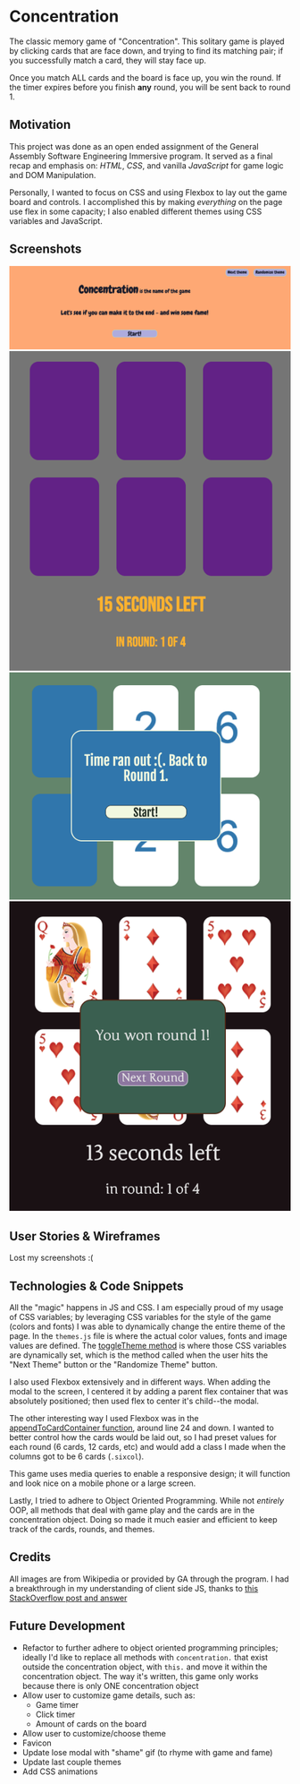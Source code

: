 # Concentration

The classic memory game of "Concentration". This solitary game is played by clicking cards that are face down, and trying to find its matching pair; if you successfully match a card, they will stay face up.

Once you match ALL cards and the board is face up, you win the round. If the timer expires before you finish **any** round, you will be sent back to round 1.

## Motivation

This project was done as an open ended assignment of the General Assembly Software Engineering Immersive program. It served as a final recap and emphasis on: _HTML_, _CSS_, and vanilla _JavaScript_ for game logic and DOM Manipulation.

Personally, I wanted to focus on CSS and using Flexbox to lay out the game board and controls. I accomplished this by making _everything_ on the page use flex in some capacity; I also enabled different themes using CSS variables and JavaScript.

## Screenshots

![Landing Page](./images/screenshots/ss1.png "Screenshot 1")
![Lakers cards](./images/screenshots/ss2.png "Screenshot 2")
![Numbers cards + theme](./images/screenshots/ss3.png "Screenshot 3")
![Win modal](./images/screenshots/ss4.png "Screenshot 4")

## User Stories & Wireframes

Lost my screenshots :(

## Technologies & Code Snippets

All the "magic" happens in JS and CSS. I am especially proud of my usage of CSS variables; by leveraging CSS variables for the style of the game (colors and fonts) I was able to dynamically change the entire theme of the page. In the `themes.js` file is where the actual color values, fonts and image values are defined. The [toggleTheme method](https://github.com/fostimus/concentration/blob/main/js/app.js#L559) is where those CSS variables are dynamically set, which is the method called when the user hits the "Next Theme" button or the "Randomize Theme" button.

I also used Flexbox extensively and in different ways. When adding the modal to the screen, I centered it by adding a parent flex container that was absolutely positioned; then used flex to center it's child--the modal.

The other interesting way I used Flexbox was in the [appendToCardContainer function](https://github.com/fostimus/concentration/blob/main/js/app.js#L4), around line 24 and down. I wanted to better control how the cards would be laid out, so I had preset values for each round (6 cards, 12 cards, etc) and would add a class I made when the columns got to be 6 cards (`.sixcol`).

This game uses media queries to enable a responsive design; it will function and look nice on a mobile phone or a large screen.

Lastly, I tried to adhere to Object Oriented Programming. While not _entirely_ OOP, all methods that deal with game play and the cards are in the concentration object. Doing so made it much easier and efficient to keep track of the cards, rounds, and themes.

## Credits

All images are from Wikipedia or provided by GA through the program. I had a breakthrough in my understanding of client side JS, thanks to [this StackOverflow post and answer](https://stackoverflow.com/questions/22125865/wait-until-flag-true)

## Future Development

-   Refactor to further adhere to object oriented programming principles; ideally I'd like to replace all methods with `concentration.` that exist outside the concentration object, with `this.` and move it within the concentration object. The way it's written, this game only works because there is only ONE concentration object
-   Allow user to customize game details, such as:
    -   Game timer
    -   Click timer
    -   Amount of cards on the board
-   Allow user to customize/choose theme
-   Favicon
-   Update lose modal with "shame" gif (to rhyme with game and fame)
-   Update last couple themes
-   Add CSS animations

